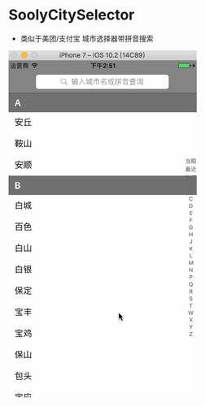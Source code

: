 # SoolyCitySelector
 - 类似于美团/支付宝 城市选择器带拼音搜索


![](https://raw.githubusercontent.com/SoolyChristy/SoolyCitySelector/master/111.gif)

